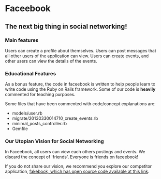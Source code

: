 # Faceebook
## The next big thing in social networking!

### Main features

Users can create a profile about themselves.
Users can post messages that all other users of the application can view.
Users can create events, and other users can view the details of the events.

### Educational Features

As a bonus feature, the code in faceebook is written to help people learn
to write code using the Ruby on Rails framework. Some of our code is **heavily** commented for teaching purposes.

Some files that have been commented with code/concept explanations are:

- models/user.rb
- migrate/20130330014710_create_events.rb
- minimal_posts_controller.rb
- Gemfile

### Our Utopian Vision for Social Networking

In Faceebook, all users can view each others postings and events. We discard
the concept of 'friends'. Everyone is friends on faceebook!

If you do not share our vision, we recommend you explore our competitor application, [fakebook, which has open source code available at this link](https://github.com/juliat/fakebook).
